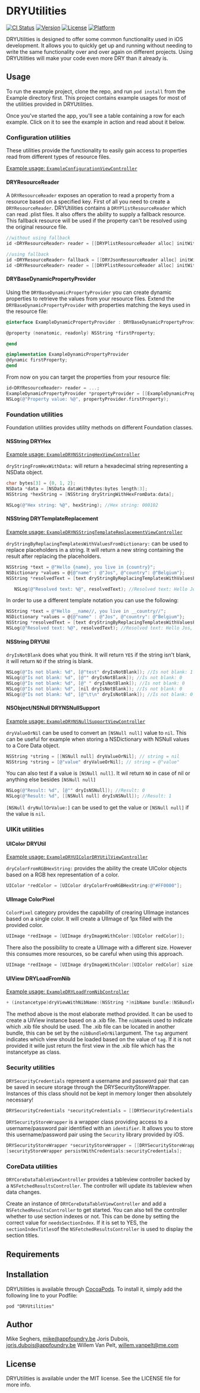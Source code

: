 # DRYUtilities

[![CI Status](http://img.shields.io/travis/appfoundry/DRYUtilities.svg?style=flat)](https://travis-ci.org/appfoundry/DRYUtilities)
[![Version](https://img.shields.io/cocoapods/v/DRYUtilities.svg?style=flat)](http://cocoadocs.org/docsets/DRYUtilities)
[![License](https://img.shields.io/cocoapods/l/DRYUtilities.svg?style=flat)](http://cocoadocs.org/docsets/DRYUtilities)
[![Platform](https://img.shields.io/cocoapods/p/DRYUtilities.svg?style=flat)](http://cocoadocs.org/docsets/DRYUtilities)

DRYUtilities is designed to offer some common functionality used in iOS development.
It allows you to quickly get up and running without needing to write the same functionality over and over again on different projects.
Using DRYUtilities will make your code even more DRY than it already is.

## Usage

To run the example project, clone the repo, and run `pod install` from the Example directory first.
This project contains example usages for most of the utilities provided in DRYUtilities.

Once you've started the app, you'll see a table containing a row for each example.
Click on it to see the example in action and read about it below.

### Configuration utilities
These utilities provide the functionality to easily gain access to properties read from different types of resource files.

[Example usage: `ExampleConfigurationViewController`](Example/DRYUtilities/Configuration/ExampleConfigurationViewController.m)

#### DRYResourceReader 
A `DRYResourceReader` exposes an operation to read a property from a resource based on a specified key.
First of all you need to create a `DRYResourceReader`.
DRYUtilities contains a `DRYPlistResourceReader` which can read .plist files. It also offers the ability to supply a fallback resource. 
This fallback resource will be used if the property can't be resolved using the original resource file.

```objective-c
//without using fallback
id <DRYResourceReader> reader = [[DRYPlistResourceReader alloc] initWithPlistNamed:@"Configuration"];

//using fallback
id <DRYResourceReader> fallback = [[DRYJsonResourceReader alloc] initWithJsonNamed:@"Fallback"];
id <DRYResourceReader> reader = [[DRYPlistResourceReader alloc] initWithPlistNamed:@"Configuration" fallbackResourceReader:@"DefaultConfiguration"];
```

#### DRYBaseDynamicPropertyProvider 
Using the `DRYBaseDynamicPropertyProvider` you can create dynamic properties to retrieve the values from your resource files.
Extend the `DRYBaseDynamicPropertyProvider` with properties matching the keys used in the resource file:

```objective-c
@interface ExampleDynamicPropertyProvider : DRYBaseDynamicPropertyProvider

@property (nonatomic, readonly) NSString *firstProperty;

@end

@implementation ExampleDynamicPropertyProvider 
@dynamic firstProperty;
@end
```

From now on you can target the properties from your resource file:

```objective-c
id<DRYResourceReader> reader = ...;
ExampleDynamicPropertyProvider *propertyProvider = [[ExampleDynamicPropertyProvider alloc] initWithResourceReader:reader];
NSLog(@"Property value: %@", propertyProvider.firstProperty);
```

### Foundation utilities
Foundation utilities provides utility methods on different Foundation classes.

#### NSString DRYHex

[Example usage: `ExampleDRYNSStringHexViewController`](Example/DRYUtilities/Foundation/ExampleDRYNSStringHexViewController.m)

`dryStringFromHexWithData:` will return a hexadecimal string representing a NSData object.

```objective-c
char bytes[3] = {0, 1, 2};
NSData *data = [NSData dataWithBytes:bytes length:3];
NSString *hexString = [NSString dryStringWithHexFromData:data];

NSLog(@"Hex string: %@", hexString); //Hex string: 000102
```

#### NSString DRYTemplateReplacement

[Example usage: `ExampleDRYNSStringTemplateReplacementViewController`](Example/DRYUtilities/Foundation/ExampleDRYNSStringTemplateReplacementViewController.m)

`dryStringByReplacingTemplatesWithValuesFromDictionary:` can be used to replace placeholders in a string. It will return a new string containing the result after replacing the placeholders.

```objective-c
NSString *text = @"Hello {name}, you live in {country}";
NSDictionary *values = @{@"name" : @"Jos", @"country": @"Belgium"};
NSString *resolvedText = [text dryStringByReplacingTemplatesWithValuesFromDictionary:values];

   NSLog(@"Resolved text: %@", resolvedText); //Resolved text: Hello Jos, you live in Belgium
```

In order to use a different template notation you can use the following:
```objective-c
NSString *text = @"Hello __name//, you live in __country//";
NSDictionary *values = @{@"name" : @"Jos", @"country": @"Belgium"};
NSString *resolvedText = [text dryStringByReplacingTemplatesWithValuesFromDictionary:values withTemplatePrefix:@"__" templateSuffix:@"//"];
NSLog(@"Resolved text: %@", resolvedText); //Resolved text: Hello Jos, you live in Belgium
```

#### NSString DRYUtil
`dryIsNotBlank` does what you think. It will return `YES` if the string isn't blank, it will return `NO` if the string is blank.

```objective-c
NSLog(@"Is not blank: %d", [@"test" dryIsNotBlank]); //Is not blank: 1 
NSLog(@"Is not blank: %d", [@"" dryIsNotBlank]); //Is not blank: 0 
NSLog(@"Is not blank: %d", [@" " dryIsNotBlank]); //Is not blank: 0
NSLog(@"Is not blank: %d", [nil dryIsNotBlank]); //Is not blank: 0
NSLog(@"Is not blank: %d", [@"\t\n" dryIsNotBlank]); //Is not blank: 0
```

#### NSObject/NSNull DRYNSNullSupport

[Example usage: `ExampleDRYNSNullSupportViewController`](Example/DRYUtilities/Foundation/ExampleDRYNSNullSupportViewController.m)

`dryValueOrNil` can be used to convert an `[NSNull null]` value to `nil`. This can be useful for example when storing a NSDictionary with NSNull values to a Core Data object.

```objective-c
NSString *string = [[NSNull null] dryValueOrNil]; // string = nil
NSString *string = [@"value" dryValueOrNil]; // string = @"value"
```

You can also test if a value is `[NSNull null]`. It wil return `NO` in case of nil or anything else besides `[NSNull null]`

```objective-c
NSLog(@"Result: %d", [@"" dryIsNSNull]); //Result: 0
NSLog(@"Result: %d", [[NSNull null] dryIsNSNull]); //Result: 1
```

`[NSNull dryNullOrValue:]` can be used to get the value or `[NSNull null]` if the value is `nil`.

### UIKit utilities
#### UIColor DRYUtil

[Example usage: `ExampleDRYUIColorDRYUtilViewController`](Example/DRYUtilities/UIKit/ExampleDRYUIColorDRYUtilViewController.m)

`dryColorFromRGBHexString:` provides the ability the create UIColor objects based on a RGB hex representation of a color.

```objective-c
UIColor *redColor = [UIColor dryColorFromRGBHexString:@"#FF0000"];
```

#### UIImage ColorPixel
`ColorPixel` category provides the capability of crearing UIImage instances based on a single color.
It will create a UIImage of 1px filled with the provided color.

```objective-c
UIImage *redImage = [UIImage dryImageWithColor:[UIColor redColor]];
```

There also the possibility to create a UIImage with a different size. However this consumes more resources, so be careful when using this approach.
```objective-c
UIImage *redImage = [UIImage dryImageWithColor:[UIColor redColor] size:CGSizeMake(10, 10)];
```

#### UIView DRYLoadFromNib

[Example usage: `ExampleDRYLoadFromNibController`](Example/DRYUtilities/UIKit/ExampleDRYLoadFromNibController.m)

```objective-c
+ (instancetype)dryViewWithNibName:(NSString *)nibName bundle:(NSBundle *)nibBundleOrNil owner:(id)owner tag:(NSInteger)tag;
```
The method above is the most elaborate method provided. It can be used to create a UIView instance based on a .xib file.
The `nibName`is used to indicate which .xib file should be used. The .xib file can be located in another bundle, this can be set by the `nibBundleOrNil`argument. The `tag` argument indicates which view should be loaded based on the value of `tag`. If it is not provided it wille just return the first view in the .xib file which has the instancetype as class.

### Security utilities

`DRYSecurityCredentials` represent a username and password pair that can be saved in secure storage through the DRYSecurityStoreWrapper. Instances of this class should not be kept in memory longer then absolutely necessary!
```objective-c
DRYSecurityCredentials *securityCredentials = [[DRYSecurityCredentials alloc] initWithUserName:@"superAwesomeUsername" andPassword:@"superSecurePassword"];
```

`DRYSecurityStoreWrapper` is a wrapper class providing access to a username/password pair identified with an `identifier`.
It allows you to store this username/password pair using the `Security` library provided by iOS.

```objective-c
DRYSecurityStoreWrapper *securityStoreWrapper = [[DRYSecurityStoreWrapper alloc] initWithIdentifier:@"remotingCredentials"];
[securityStoreWrapper persistWithCredentials:securityCredentials];
```

### CoreData utilities
`DRYCoreDataTableViewController` provides a tableview controller backed by a `NSFetchedResultsController`. The controller will update its tableview when data changes.

Create an instance of `DRYCoreDataTableViewController` and add a `NSFetchedResultsController` to get started. You can also tell the controller whether to use section indexes or not. This can be done by setting the correct value for `needsSectionIndex`. If it is set to YES, the `sectionIndexTitles`of the `NSFetchedResultsController` is used to display the section titles.

## Requirements

## Installation

DRYUtilities is available through [CocoaPods](http://cocoapods.org). To install
it, simply add the following line to your Podfile:

    pod "DRYUtilities"

## Author

Mike Seghers, mike@appfoundry.be
Joris Dubois, joris.dubois@appfoundry.be
Willem Van Pelt, willem.vanpelt@me.com


## License

DRYUtilities is available under the MIT license. See the LICENSE file for more info.

